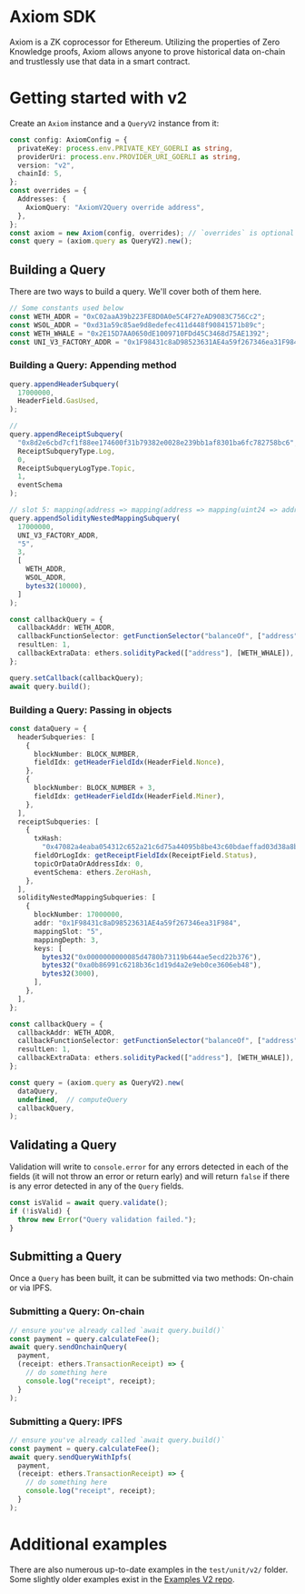 # Axiom SDK

Axiom is a ZK coprocessor for Ethereum. Utilizing the properties of Zero Knowledge proofs, Axiom allows anyone to prove historical data on-chain and trustlessly use that data in a smart contract.

# Getting started with v2

Create an `Axiom` instance and a `QueryV2` instance from it:

```typescript
const config: AxiomConfig = {
  privateKey: process.env.PRIVATE_KEY_GOERLI as string,
  providerUri: process.env.PROVIDER_URI_GOERLI as string,
  version: "v2",
  chainId: 5,
};
const overrides = {
  Addresses: {
    AxiomQuery: "AxiomV2Query override address",
  },
};
const axiom = new Axiom(config, overrides); // `overrides` is optional
const query = (axiom.query as QueryV2).new();
```

## Building a Query

There are two ways to build a query. We'll cover both of them here.

```typescript
// Some constants used below
const WETH_ADDR = "0xC02aaA39b223FE8D0A0e5C4F27eAD9083C756Cc2";
const WSOL_ADDR = "0xd31a59c85ae9d8edefec411d448f90841571b89c";
const WETH_WHALE = "0x2E15D7AA0650dE1009710FDd45C3468d75AE1392";
const UNI_V3_FACTORY_ADDR = "0x1F98431c8aD98523631AE4a59f267346ea31F984";
```

### Building a Query: Appending method

```typescript
query.appendHeaderSubquery(
  17000000,
  HeaderField.GasUsed,
);

// 
query.appendReceiptSubquery(
  "0x8d2e6cbd7cf1f88ee174600f31b79382e0028e239bb1af8301ba6fc782758bc6",
  ReceiptSubqueryType.Log,
  0,
  ReceiptSubqueryLogType.Topic,
  1,
  eventSchema
);

// slot 5: mapping(address => mapping(address => mapping(uint24 => address))) public override getPool;
query.appendSolidityNestedMappingSubquery(
  17000000,
  UNI_V3_FACTORY_ADDR,
  "5",
  3,
  [
    WETH_ADDR,
    WSOL_ADDR,
    bytes32(10000),
  ]
);

const callbackQuery = {
  callbackAddr: WETH_ADDR,
  callbackFunctionSelector: getFunctionSelector("balanceOf", ["address"]),
  resultLen: 1,
  callbackExtraData: ethers.solidityPacked(["address"], [WETH_WHALE]),
};

query.setCallback(callbackQuery);
await query.build();
```

### Building a Query: Passing in objects

```typescript
const dataQuery = {
  headerSubqueries: [
    {
      blockNumber: BLOCK_NUMBER,
      fieldIdx: getHeaderFieldIdx(HeaderField.Nonce),
    },
    {
      blockNumber: BLOCK_NUMBER + 3,
      fieldIdx: getHeaderFieldIdx(HeaderField.Miner),
    },
  ],
  receiptSubqueries: [
    {
      txHash:
        "0x47082a4eaba054312c652a21c6d75a44095b8be43c60bdaeffad03d38a8b1602",
      fieldOrLogIdx: getReceiptFieldIdx(ReceiptField.Status),
      topicOrDataOrAddressIdx: 0,
      eventSchema: ethers.ZeroHash,
    },
  ],
  solidityNestedMappingSubqueries: [
    {
      blockNumber: 17000000,
      addr: "0x1F98431c8aD98523631AE4a59f267346ea31F984",
      mappingSlot: "5",
      mappingDepth: 3,
      keys: [
        bytes32("0x0000000000085d4780b73119b644ae5ecd22b376"),
        bytes32("0xa0b86991c6218b36c1d19d4a2e9eb0ce3606eb48"),
        bytes32(3000),
      ],
    },
  ],
};

const callbackQuery = {
  callbackAddr: WETH_ADDR,
  callbackFunctionSelector: getFunctionSelector("balanceOf", ["address"]),
  resultLen: 1,
  callbackExtraData: ethers.solidityPacked(["address"], [WETH_WHALE]),
};

const query = (axiom.query as QueryV2).new(
  dataQuery,
  undefined,  // computeQuery
  callbackQuery,
);
```

## Validating a Query

Validation will write to `console.error` for any errors detected in each of the fields (it will not throw an error or return early) and will return `false` if there is any error detected in any of the `Query` fields.

```typescript
const isValid = await query.validate();
if (!isValid) {
  throw new Error("Query validation failed.");
}
```

## Submitting a Query

Once a `Query` has been built, it can be submitted via two methods: On-chain or via IPFS.

### Submitting a Query: On-chain

```typescript
// ensure you've already called `await query.build()`
const payment = query.calculateFee();
await query.sendOnchainQuery(
  payment,
  (receipt: ethers.TransactionReceipt) => {
    // do something here
    console.log("receipt", receipt);
  }
);
```

### Submitting a Query: IPFS

```typescript
// ensure you've already called `await query.build()`
const payment = query.calculateFee();
await query.sendQueryWithIpfs(
  payment,
  (receipt: ethers.TransactionReceipt) => {
    // do something here
    console.log("receipt", receipt);
  }
);
```

# Additional examples

There are also numerous up-to-date examples in the `test/unit/v2/` folder. Some slightly older examples exist in the [Examples V2 repo](https://github.com/axiom-crypto/examples-v2). 